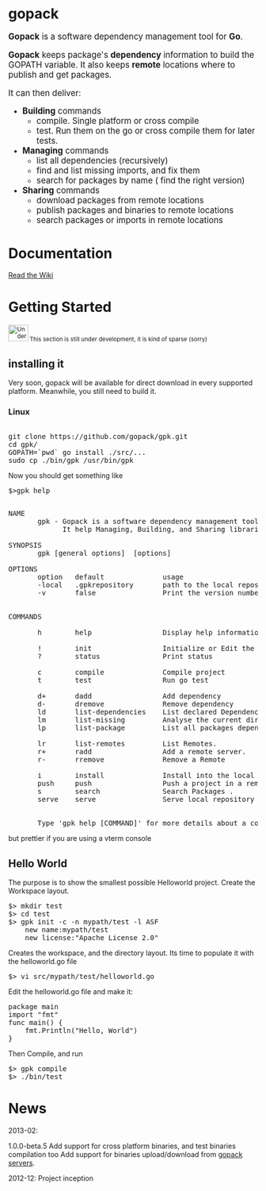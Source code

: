 # gopack


<big>**Gopack** is a software dependency management tool for **Go**.

**Gopack** keeps package's **dependency** information to build the GOPATH variable. It also keeps **remote** locations where to publish and get packages.

It can then deliver:

* **Building** commands
    * compile. Single platform or cross compile
    * test. Run them on the go or cross compile them for later tests.
* **Managing** commands
    * list all dependencies (recursively)
    * find and list missing imports, and fix them
    * search for packages by name ( find the right version)
* **Sharing** commands
    * download packages from remote locations
    * publish packages and binaries to remote locations
    * search packages or imports in remote locations

</big>

# Documentation

[Read the Wiki](wiki)

# Getting Started


<small>
<img alt="Under construction" src="http://upload.wikimedia.org/wikipedia/commons/thumb/5/54/Under_construction_icon-green.svg/200px-Under_construction_icon-green.svg.png" height="33" width="40"/>
This section is still under development, it is kind of sparse (sorry)
</small>


installing it
-----------------

Very soon, gopack will be available for direct download in every supported platform. Meanwhile, you still need to build it.

### Linux


<pre> 
git clone https://github.com/gopack/gpk.git
cd gpk/
GOPATH=`pwd` go install ./src/...
sudo cp ./bin/gpk /usr/bin/gpk
</pre>

Now you should get something like
<pre>$>gpk help</pre>

<pre>

NAME
       gpk - Gopack is a software dependency management tool for Golang.
             It help Managing, Building, and Sharing libraries in Go.

SYNOPSIS
       gpk [general options] <command> [options]  

OPTIONS
       option   default              usage
       -local   .gpkrepository       path to the local repository to be used by default.
       -v       false                Print the version number.


COMMANDS

       h        help                 Display help information about commands

       !        init                 Initialize or Edit the current project
       ?        status               Print status

       c        compile              Compile project
       t        test                 Run go test

       d+       dadd                 Add dependency
       d-       dremove              Remove dependency
       ld       list-dependencies    List declared Dependencies.
       lm       list-missing         Analyse the current directory and report or fix missing dependencies
       lp       list-package         List all packages dependencies (recursive)

       lr       list-remotes         List Remotes.
       r+       radd                 Add a remote server.
       r-       rremove              Remove a Remote

       i        install              Install into the local repository
       push     push                 Push a project in a remote repository
       s        search               Search Packages .
       serve    serve                Serve local repository as an http server


       Type 'gpk help [COMMAND]' for more details about a command.
</pre>
 but prettier if you are using a vterm console


Hello World
---------------

The purpose is to show the smallest possible Helloworld project.
Create the Workspace layout.
<pre>
$> mkdir test
$> cd test
$> gpk init -c -n mypath/test -l ASF
    new name:mypath/test
    new license:"Apache License 2.0"
</pre>
Creates the workspace, and the directory layout. Its time to populate it with the helloworld.go file
<pre>
$> vi src/mypath/test/helloworld.go
</pre>
Edit the helloworld.go file and make it:
<pre>
package main
import "fmt"
func main() {
    fmt.Println("Hello, World")
}
</pre>

Then Compile, and run
<pre>
$> gpk compile
$> ./bin/test
</pre>


# News

2013-02: 

1.0.0-beta.5
   Add support for cross platform binaries, and test binaries compilation too
   Add support for binaries upload/download from [gopack servers](wiki/Setting-a-gopack-LAN-server).

2012-12: Project inception

